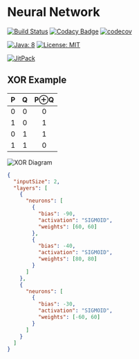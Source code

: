 # Neural Network

[![Build Status](https://travis-ci.org/cluttered-cryptocurrency/neural-network.svg?branch=master)](https://travis-ci.org/cluttered-cryptocurrency/neural-network)
[![Codacy Badge](https://api.codacy.com/project/badge/Grade/c6188b0aaf50430a92cebf29189f6f84)](https://www.codacy.com/app/cluttered-code/neural-network?utm_source=github.com&amp;utm_medium=referral&amp;utm_content=cluttered-cryptocurrency/neural-network&amp;utm_campaign=Badge_Grade)
[![codecov](https://codecov.io/gh/cluttered-cryptocurrency/neural-network/branch/master/graph/badge.svg)](https://codecov.io/gh/cluttered-cryptocurrency/neural-network)

[![Java: 8](https://img.shields.io/badge/java-8-blue.svg)](http://docs.oracle.com/javase/8/docs/api/)
[![License: MIT](https://img.shields.io/badge/license-MIT-blue.svg)](https://raw.githubusercontent.com/cluttered-cryptocurrency/neural-network/master/LICENSE)

[![JitPack](https://jitpack.io/v/cluttered-cryptocurrency/neural-network.svg)](https://jitpack.io/#cluttered-cryptocurrency/neural-network)

## XOR Example

|   P   |   Q   | P&oplus;Q |
| :---: | :---: | :-------: |
|   0   |   0   |     0     |
|   1   |   0   |     1     |
|   0   |   1   |     1     |
|   1   |   1   |     0     |

![XOR Diagram](https://raw.githubusercontent.com/cluttered-cryptocurrency/neural-network/master/xor-neural-network.png)

```json
{
  "inputSize": 2,
  "layers": [
    {
      "neurons": [
        {
          "bias": -90,
          "activation": "SIGMOID",
          "weights": [60, 60]
        },
        {
          "bias": -40,
          "activation": "SIGMOID",
          "weights": [80, 80]
        }
      ]
    },
    {
      "neurons": [
        {
          "bias": -30,
          "activation": "SIGMOID",
          "weights": [-60, 60]
        }
      ]
    }
  ]
}
```